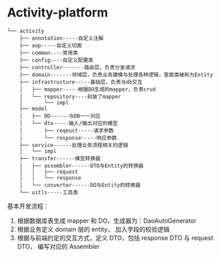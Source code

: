 # Activity-platform 
```
└── activity
    ├── annotation-----自定义注解
    ├── aop-----自定义切面
    ├── common----常用类
    ├── config----自定义配置类
    ├── controller-------路由层，负责分发请求
    ├── domain-------领域层，负责业务建模与处理各种逻辑，里面类被称为Entity
    ├── infrastructure-----基础层，负责与db交互
    │   ├── mapper-----根据DO生成的mapper，负责crud
    │   └── repository----封装了mapper
    │       └── impl
    ├── model
    │   ├── DO------与DB一一对应
    │   └── dto-----输入/输出对应的模型
    │       ├── reqeust-----请求参数
    │       └── response-----响应参数
    ├── service------处理业务流程相关的逻辑
    │   └── impl
    ├── transfer------模型转换器
    │   ├── assembler------DTO与Entity的转换器
    │   │   ├── request
    │   │   └── response
    │   └── converter------DO与Entity的转换器
    └── uitls-----工具类

```
基本开发流程：
1. 根据数据库表生成 mapper 和 DO，生成器为：DaoAutoGenerator
2. 根据业务定义 domain 层的 entity， 加入字段的校验逻辑
3. 根据与前端约定的交互方式，定义 DTO，包括 response DTO 与 request DTO， 编写对应的 Assembler